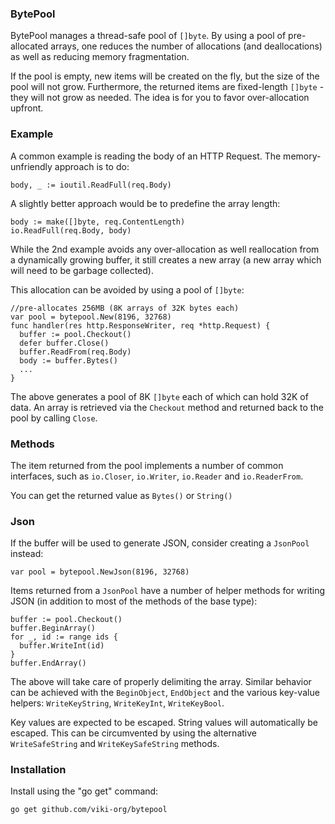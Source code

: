 ### BytePool
BytePool manages a thread-safe pool of `[]byte`. By using a pool of pre-allocated arrays, one reduces the number of allocations (and deallocations) as well as reducing memory fragmentation.

If the pool is empty, new items will be created on the fly, but the size of the pool will not grow. Furthermore, the returned items are fixed-length `[]byte` - they will not grow as needed. The idea is for you to favor over-allocation upfront.

### Example
A common example is reading the body of an HTTP Request. The memory-unfriendly approach is to do:

    body, _ := ioutil.ReadFull(req.Body)

A slightly better approach would be to predefine the array length:

    body := make([]byte, req.ContentLength)
    io.ReadFull(req.Body, body)

While the 2nd example avoids any over-allocation as well reallocation from a dynamically growing buffer, it still creates a new array (a new array which will need to be garbage collected).

This allocation can be avoided by using a pool of `[]byte`:

    //pre-allocates 256MB (8K arrays of 32K bytes each)
    var pool = bytepool.New(8196, 32768)
    func handler(res http.ResponseWriter, req *http.Request) {
      buffer := pool.Checkout()
      defer buffer.Close()
      buffer.ReadFrom(req.Body)
      body := buffer.Bytes()
      ...
    }

The above generates a pool of 8K `[]byte` each of which can hold 32K of data. An array is retrieved via the `Checkout` method and returned back to the pool by calling `Close`.

### Methods
The item returned from the pool implements a number of common interfaces, such as `io.Closer`, `io.Writer`, `io.Reader` and `io.ReaderFrom`.

You can get the returned value as `Bytes()` or `String()`

### Json
If the buffer will be used to generate JSON, consider creating a `JsonPool` instead:

    var pool = bytepool.NewJson(8196, 32768)

Items returned from a `JsonPool` have a number of helper methods for writing JSON (in addition to most of the methods of the base type): 

    buffer := pool.Checkout()
    buffer.BeginArray()
    for _, id := range ids {
      buffer.WriteInt(id)
    }
    buffer.EndArray()

The above will take care of properly delimiting the array. Similar behavior can be achieved with the `BeginObject`, `EndObject` and the various key-value helpers: `WriteKeyString`, `WriteKeyInt`, `WriteKeyBool`. 

Key values are expected to be escaped. String values will automatically be escaped. This can be circumvented by using the alternative `WriteSafeString` and `WriteKeySafeString` methods.

### Installation
Install using the "go get" command:

    go get github.com/viki-org/bytepool
